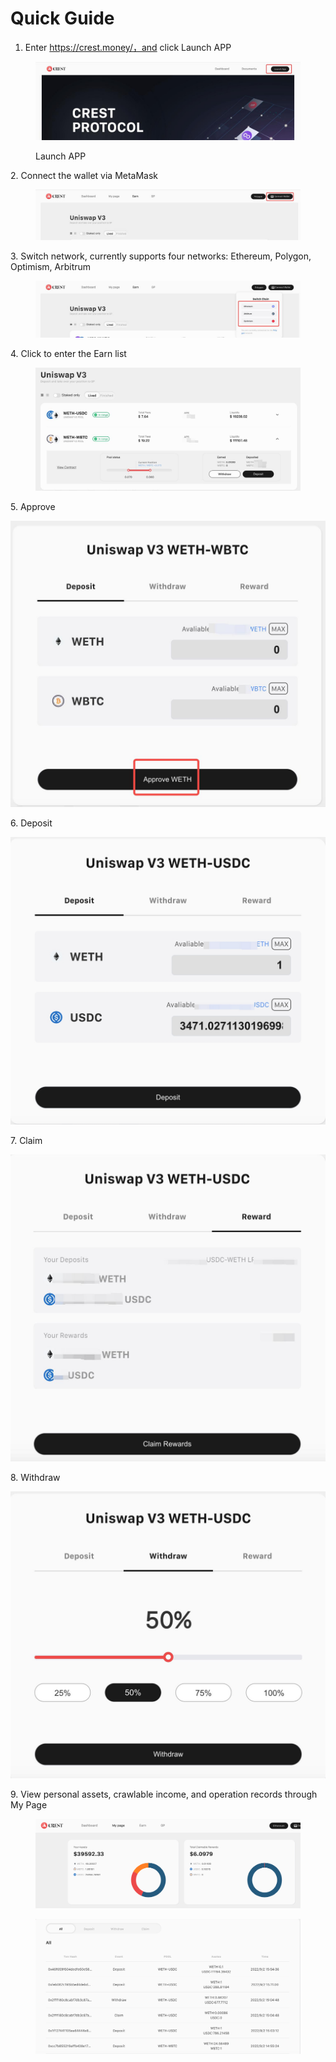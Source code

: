 # Quick Guide

1. Enter https://crest.money/，and click Launch APP

<figure><img src="../.gitbook/assets/image (1).png" alt=""><figcaption><p>Launch APP</p></figcaption></figure>

2\. Connect the wallet via MetaMask

<figure><img src="../.gitbook/assets/image (2).png" alt=""><figcaption></figcaption></figure>

3\. Switch network, currently supports four networks: Ethereum, Polygon, Optimism, Arbitrum

<figure><img src="../.gitbook/assets/image (4).png" alt=""><figcaption></figcaption></figure>

4\. Click to enter the Earn list

<figure><img src="../.gitbook/assets/image (10).png" alt=""><figcaption></figcaption></figure>

5\. Approve

![](<../.gitbook/assets/image (9).png>)

6\. Deposit

![](<../.gitbook/assets/image (3).png>)



7\. Claim

![](<../.gitbook/assets/image (7).png>)



8\. Withdraw

![](../.gitbook/assets/image.png)

9\. View personal assets, crawlable income, and operation records through My Page

<figure><img src="../.gitbook/assets/image (8).png" alt=""><figcaption></figcaption></figure>

<figure><img src="../.gitbook/assets/image (6).png" alt=""><figcaption></figcaption></figure>
